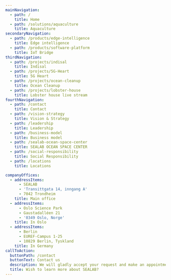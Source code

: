 ```yaml
---
mainNavigation:
  - path: /
    title: Home
  - path: /solutions/aquaculture
    title: Aquaculture
secondaryNavigation:
  - path: /products/edge-intelligence
    title: Edge intelligence
  - path: /products/software-platform
    title: IoT Bridge
thirdNavigation:
  - path: /projects/indisal
    title: Indisal
  - path: /projects/5G-Heart
    title: 5G Heart
  - path: /projects/ocean-cleanup
    title: Ocean Cleanup
  - path: /projects/lobster-house
    title: Lobster house live stream
fourthNavigation:
  - path: /contact
    title: Contact
  - path: /vision-strategy
    title: Vision & Strategy
  - path: /leadership
    title: Leadership
  - path: /business-model
    title: Business model
  - path: /sealab-ocean-space-center
    title: SEALAB OCEAN SPACE CENTER
  - path: /social-responsibility
    title: Social Responsibility
  - path: /locations
    title: Locations

companyOffices:
  - addressItems:
      - SEALAB
      - 'Transittgata 14, inngang A'
      - 7042 Trondheim
    title: Main office
  - addressItems:
      - Oslo Science Park
      - Gaustadalléen 21
      - '0349 Oslo, Norge'
    title: In Oslo
  - addressItems:
      - Berlin
      - EUREF-Campus 1-25
      - 10829 Berlin, Tyskland
    title: In Germany
callToAction:
  buttonPath: /contact
  buttonText: Contact us
  description: We will gladly accept your request and make an appointment with you.
  title: Wish to learn more about SEALAB?
---
```


